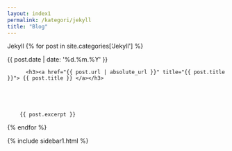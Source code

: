 ```yaml
---
layout: index1
permalink: /kategori/jekyll
title: "Blog"
---
```



<section class='section blogs' id='blogs'>
  <div class='blog__grid section' id='_posts'>
    
Jekyll
  {% for post in site.categories['Jekyll'] %}
    <div class="blog">
      <span class="post-date">{{ post.date | date: '%d.%m.%Y' }}</span>
      
          <h3><a href="{{ post.url | absolute_url }}" title="{{ post.title }}"> {{ post.title }} </a></h3>
     
   
       
    
   
        {{ post.excerpt }}
    
   </div>   
   
  {% endfor %}






  
</div> 
    
  <div class='blog__grid2 section' id='_sidebar'>
    {% include sidebar1.html %}
  </div>
  </section>

